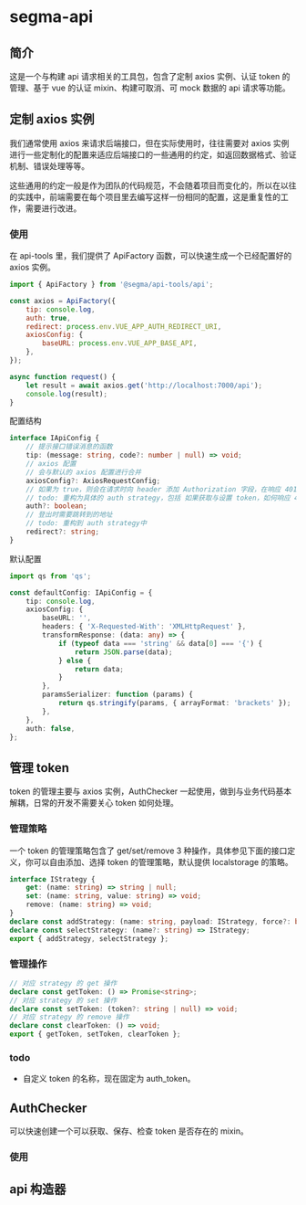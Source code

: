 # segma-api

## 简介

这是一个与构建 api 请求相关的工具包，包含了定制 axios 实例、认证 token 的管理、基于 vue 的认证 mixin、构建可取消、可 mock 数据的 api 请求等功能。

## 定制 axios 实例

我们通常使用 axios 来请求后端接口，但在实际使用时，往往需要对 axios 实例进行一些定制化的配置来适应后端接口的一些通用的约定，如返回数据格式、验证机制、错误处理等等。

这些通用的约定一般是作为团队的代码规范，不会随着项目而变化的，所以在以往的实践中，前端需要在每个项目里去编写这样一份相同的配置，这是重复性的工作，需要进行改进。

### 使用

在 api-tools 里，我们提供了 ApiFactory 函数，可以快速生成一个已经配置好的 axios 实例。

```javascript
import { ApiFactory } from '@segma/api-tools/api';

const axios = ApiFactory({
    tip: console.log,
    auth: true,
    redirect: process.env.VUE_APP_AUTH_REDIRECT_URI,
    axiosConfig: {
        baseURL: process.env.VUE_APP_BASE_API,
    },
});

async function request() {
    let result = await axios.get('http://localhost:7000/api');
    console.log(result);
}
```

配置结构

```typescript
interface IApiConfig {
    // 提示接口错误消息的函数
    tip: (message: string, code?: number | null) => void;
    // axios 配置
    // 会与默认的 axios 配置进行合并
    axiosConfig?: AxiosRequestConfig;
    // 如果为 true，则会在请求时向 header 添加 Authorization 字段，在响应 401 错误时，会自动执行 logout 操作。
    // todo: 重构为具体的 auth strategy，包括 如果获取与设置 token，如何响应 401 错误
    auth?: boolean;
    // 登出时需要跳转到的地址
    // todo: 重构到 auth strategy中
    redirect?: string;
}
```

默认配置

```typescript
import qs from 'qs';

const defaultConfig: IApiConfig = {
    tip: console.log,
    axiosConfig: {
        baseURL: '',
        headers: { 'X-Requested-With': 'XMLHttpRequest' },
        transformResponse: (data: any) => {
            if (typeof data === 'string' && data[0] === '{') {
                return JSON.parse(data);
            } else {
                return data;
            }
        },
        paramsSerializer: function (params) {
            return qs.stringify(params, { arrayFormat: 'brackets' });
        },
    },
    auth: false,
};
```

## 管理 token

token 的管理主要与 axios 实例，AuthChecker 一起使用，做到与业务代码基本解耦，日常的开发不需要关心 token 如何处理。

### 管理策略

一个 token 的管理策略包含了 get/set/remove 3 种操作，具体参见下面的接口定义，你可以自由添加、选择 token 的管理策略，默认提供 localstorage 的策略。

```typescript
interface IStrategy {
    get: (name: string) => string | null;
    set: (name: string, value: string) => void;
    remove: (name: string) => void;
}
declare const addStrategy: (name: string, payload: IStrategy, force?: boolean) => void;
declare const selectStrategy: (name?: string) => IStrategy;
export { addStrategy, selectStrategy };
```

### 管理操作

```typescript
// 对应 strategy 的 get 操作
declare const getToken: () => Promise<string>;
// 对应 strategy 的 set 操作
declare const setToken: (token?: string | null) => void;
// 对应 strategy 的 remove 操作
declare const clearToken: () => void;
export { getToken, setToken, clearToken };
```

### todo

-   自定义 token 的名称，现在固定为 auth_token。

## AuthChecker

可以快速创建一个可以获取、保存、检查 token 是否存在的 mixin。

### 使用

## api 构造器

